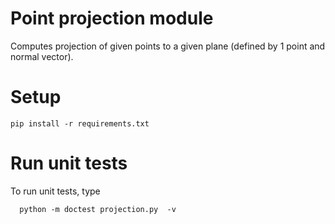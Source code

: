 # Point projection module
Computes projection of given points to a given plane (defined by 1 point and normal vector).

# Setup
```
pip install -r requirements.txt
```

# Run unit tests
To run unit tests, type

```
  python -m doctest projection.py  -v
```